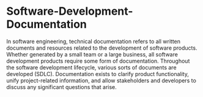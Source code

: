 # Software-Development-Documentation
In software engineering, technical documentation refers to all written documents and resources related to the development of software products. Whether generated by a small team or a large business, all software development products require some form of documentation. Throughout the software development lifecycle, various sorts of documents are developed (SDLC). Documentation exists to clarify product functionality, unify project-related information, and allow stakeholders and developers to discuss any significant questions that arise.
